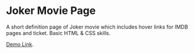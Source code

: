 # Joker Movie Page
A short definition page of Joker movie which includes hover links for IMDB pages and ticket. Basic HTML &amp; CSS skills.

[Demo Link](https://github.com/hakanozdemir85/Landing-Pages-with-HTML-CSS/blob/main/Joker-Movie-Page-main/index.html).
